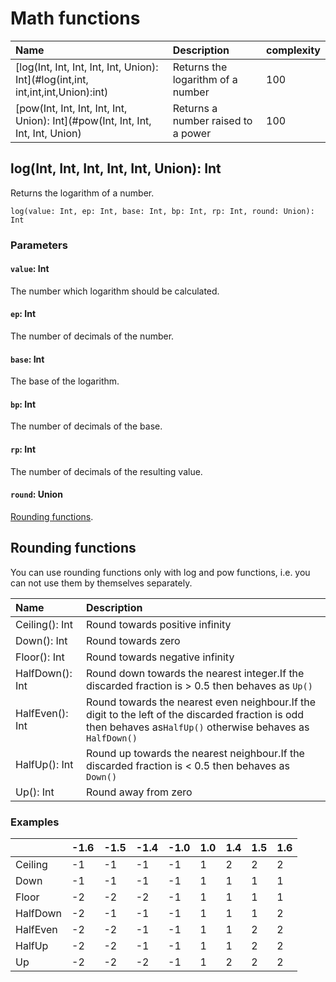# Math functions

| Name | Description | complexity |
| :--- | :--- | :--- |
|[log(Int, Int, Int, Int, Int, Union): Int](#log(int,int, int,int,int,Union):int) | Returns the logarithm of a number | 100 |
| [pow(Int, Int, Int, Int, Int, Union): Int](#pow(Int, Int, Int, Int, Int, Union) | Returns a number raised to a power | 100 |

## log(Int, Int, Int, Int, Int, Union): Int

Returns the logarithm of a number.

```
log(value: Int, ep: Int, base: Int, bp: Int, rp: Int, round: Union): Int
```

### Parameters

#### `value`: Int

The number which logarithm should be calculated.

#### `ep`: Int

The number of decimals of the number.

#### `base`: Int

The base of the logarithm.

#### `bp`: Int

The number of decimals of the base.

#### `rp`: Int

The number of decimals of the resulting value.

#### `round`: Union

[Rounding functions](#rounding-functions).

## Rounding functions

You can use rounding functions only with log and pow functions, i.e. you can not use them by themselves separately.


|Name | Description |
| :--- | :--- |
| Ceiling\(\): Int | Round towards positive infinity |
| Down\(\): Int | Round towards zero |
| Floor\(\): Int | Round towards negative infinity |
| HalfDown\(\): Int | Round down towards the nearest integer.If the discarded fraction is &gt; 0.5 then behaves as `Up()` |
| HalfEven\(\): Int | Round towards the nearest even neighbour.If the digit to the left of the discarded fraction is odd then behaves as`HalfUp()` otherwise behaves as `HalfDown()` |
| HalfUp\(\): Int | Round up towards the nearest neighbour.If the discarded fraction is &lt; 0.5 then behaves as `Down()` |
| Up\(\): Int | Round away from zero |

### Examples

| | -1.6 | -1.5 | -1.4 | -1.0 | 1.0 | 1.4 | 1.5 | 1.6 |
| :--- | :--- | :--- | :--- | :--- | :--- | :--- | :--- | :--- |
| Ceiling | -1 | -1 | -1 | -1 | 1 | 2 | 2 | 2 |
| Down | -1 | -1 | -1 | -1 | 1 | 1 | 1 | 1 |
| Floor | -2 | -2 | -2 | -1 | 1 | 1 | 1 | 1 |
| HalfDown | -2 | -1 | -1 | -1 | 1 | 1 | 1 | 2 |
| HalfEven | -2 | -2 | -1 | -1 | 1 | 1 | 2 | 2 |
| HalfUp | -2 | -2 | -1 | -1 | 1 | 1 | 2 | 2 |
| Up | -2 | -2 | -2 | -1 | 1 | 2 | 2 | 2 |
